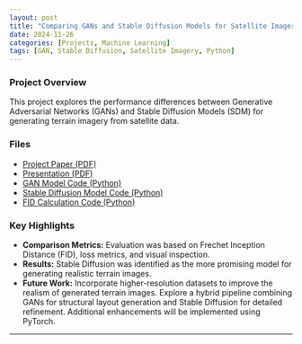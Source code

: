 ```yaml
---
layout: post
title: "Comparing GANs and Stable Diffusion Models for Satellite Imagery"
date: 2024-11-26
categories: [Projects, Machine Learning]
tags: [GAN, Stable Diffusion, Satellite Imagery, Python]
---
```


### Project Overview

This project explores the performance differences between Generative Adversarial Networks (GANs) and Stable Diffusion Models (SDM) for generating terrain imagery from satellite data.

### Files

- [Project Paper (PDF)](/gan-vs-sdm-project/gan-vs-sdm-paper.pdf)
- [Presentation (PDF)](/gan-vs-sdm-project/gan-vs-sdm-presentation.pdf)
- [GAN Model Code (Python)](/gan-vs-sdm-project/gan_model.py)
- [Stable Diffusion Model Code (Python)](/gan-vs-sdm-project/sdm_model.py)
- [FID Calculation Code (Python)](/gan-vs-sdm-project/fid_calculation.py)

### Key Highlights

- **Comparison Metrics:** Evaluation was based on Frechet Inception Distance (FID), loss metrics, and visual inspection.
- **Results:** Stable Diffusion was identified as the more promising model for generating realistic terrain images.
- **Future Work:** Incorporate higher-resolution datasets to improve the realism of generated terrain images. Explore a hybrid pipeline combining GANs for structural layout generation and Stable Diffusion for detailed refinement. Additional enhancements will be implemented using PyTorch.

---
